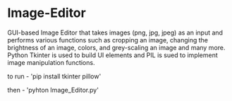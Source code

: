 # Image-Editor

GUI-based Image Editor that takes images (png, jpg, jpeg) as an input and performs various functions such as cropping an image, changing the brightness of an image, colors, and grey-scaling an image and many more. Python Tkinter is used to build UI elements and PIL is sued to implement image manipulation functions.

to run - 'pip install tkinter pillow'

then - 'pyhton Image_Editor.py'

